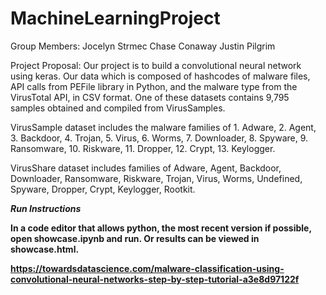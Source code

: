 # MachineLearningProject
Group Members:
Jocelyn Strmec
Chase Conaway 
Justin Pilgrim

Project Proposal:
Our project is to build a convolutional neural network using keras. Our data which is composed of hashcodes of malware files, API calls from PEFile library in Python, and the malware type from the VirusTotal API, in CSV format. One of these datasets contains 9,795 samples obtained and compiled from VirusSamples.

VirusSample dataset includes the malware families of 1. Adware, 2. Agent, 3. Backdoor, 4. Trojan, 5. Virus, 6. Worms, 7. Downloader, 8. Spyware, 9. Ransomware, 10. Riskware, 11. Dropper, 12. Crypt, 13. Keylogger. 

VirusShare dataset includes families of Adware, Agent, Backdoor, Downloader, Ransomware, Riskware, Trojan, Virus, Worms, Undefined, Spyware, Dropper, Crypt, Keylogger, Rootkit. 

<b>*Run Instructions*

In a code editor that allows python, the most recent version if possible, open showcase.ipynb and run. Or results can be viewed in showcase.html.<b>
  
https://towardsdatascience.com/malware-classification-using-convolutional-neural-networks-step-by-step-tutorial-a3e8d97122f
